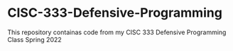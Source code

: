 # CISC-333-Defensive-Programming
This repository containas code from my CISC 333 Defensive Programming Class Spring 2022
